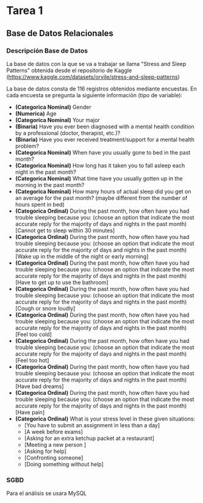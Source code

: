 # Tarea 1
## Base de Datos Relacionales

### Descripción Base de Datos 

La base de datos con la que se va a trabajar se llama "Stress and Sleep Patterns" obtenida desde el repositorio de Kaggle (https://www.kaggle.com/datasets/orvile/stress-and-sleep-patterns)


La base de datos consta de 116 registros obtenidos mediante encuestas. En cada encuesta se pregunta la siguiente información (tipo de variable):

- **(Categorica Nominal)** Gender
- **(Numerica)** Age
- **(Categorica Nominal)** Your major
- **(Binaria)** Have you ever been diagnosed with a mental health condition by a professional (doctor, therapist, etc.)?
- **(Binaria)** Have you ever received treatment/support for a mental health problem?
- **(Categorica Nominal)** When have you usually gone to bed in the past month?
- **(Categorica Nominal)** How long has it taken you to fall asleep each night in the past month?
- **(Categorica Nominal)** What time have you usually gotten up in the morning in the past month?
- **(Categorica Nominal)** How many hours of actual sleep did you get on an average for the past month? (maybe different from the number of hours spent in bed)
- **(Categorica Ordinal)** During the past month, how often have you had trouble sleeping because you: (choose an option that indicate the most accurate reply for the majority of days and nights in the past month) [Cannot get to sleep within 30 minutes]
- **(Categorica Ordinal)** During the past month, how often have you had trouble sleeping because you: (choose an option that indicate the most accurate reply for the majority of days and nights in the past month) [Wake up in the middle of the night or early morning]
- **(Categorica Ordinal)** During the past month, how often have you had trouble sleeping because you: (choose an option that indicate the most accurate reply for the majority of days and nights in the past month) [Have to get up to use the bathroom]
- **(Categorica Ordinal)** During the past month, how often have you had trouble sleeping because you: (choose an option that indicate the most accurate reply for the majority of days and nights in the past month) [Cough or snore loudly]
- **(Categorica Ordinal)** During the past month, how often have you had trouble sleeping because you: (choose an option that indicate the most accurate reply for the majority of days and nights in the past month) [Feel too cold]
- **(Categorica Ordinal)** During the past month, how often have you had trouble sleeping because you: (choose an option that indicate the most accurate reply for the majority of days and nights in the past month) [Feel too hot]
- **(Categorica Ordinal)** During the past month, how often have you had trouble sleeping because you: (choose an option that indicate the most accurate reply for the majority of days and nights in the past month) [Have bad dreams]
- **(Categorica Ordinal)** During the past month, how often have you had trouble sleeping because you: (choose an option that indicate the most accurate reply for the majority of days and nights in the past month) [Have pain]
- **(Categorica Ordinal)** What is your stress level in these given situations: 
  - [You have to submit an assignment in less than a day]
  - [A week before exams]
  - [Asking for an extra ketchup packet at a restaurant]
  - [Meeting a new person ]
  - [Asking for help]
  - [Confronting someone]
  - [Doing something without help]


### SGBD

Para el análisis se usara MySQL 